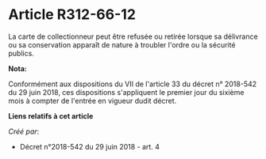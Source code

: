 # Article R312-66-12

La carte de collectionneur peut être refusée ou retirée lorsque sa délivrance ou sa conservation apparaît de nature à
troubler l'ordre ou la sécurité publics.

**Nota:**

Conformément aux dispositions du VII de l'article 33 du décret n° 2018-542 du 29 juin 2018, ces dispositions s'appliquent le
premier jour du sixième mois à compter de l'entrée en vigueur dudit décret.

**Liens relatifs à cet article**

_Créé par_:

  - Décret n°2018-542 du 29 juin 2018 - art. 4
